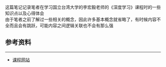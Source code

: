 这篇笔记记录笔者在学习国立台湾大学的李宏毅老师的《深度学习》课程时的一些知识点以及心得体会  
由于笔者之前了解过一些相关的概念，因此许多基本概念就省略了，有时候内容不全而且会有跳跃，可能内容之间逻辑关联也不会有那么强
## 参考资料
---
+ [课程网站](https://speech.ee.ntu.edu.tw/~hylee/ml/2022-spring.php)